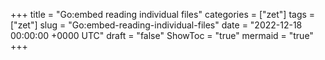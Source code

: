 +++
title = "Go:embed reading individual files"
categories = ["zet"]
tags = ["zet"]
slug = "Go:embed-reading-individual-files"
date = "2022-12-18 00:00:00 +0000 UTC"
draft = "false"
ShowToc = "true"
mermaid = "true"
+++

